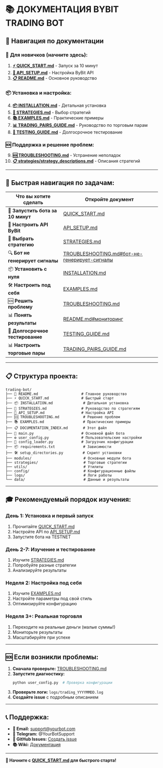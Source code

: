 📚 **ДОКУМЕНТАЦИЯ BYBIT TRADING BOT**
=====================================

## 🎯 **Навигация по документации**

### 🚀 **Для новичков (начните здесь):**
1. **[⚡ QUICK_START.md](QUICK_START.md)** - Запуск за 10 минут
2. **[🔑 API_SETUP.md](API_SETUP.md)** - Настройка ByBit API
3. **[📋 README.md](README.md)** - Основное руководство

### 📦 **Установка и настройка:**
4. **[📦 INSTALLATION.md](INSTALLATION.md)** - Детальная установка
5. **[🎯 STRATEGIES.md](STRATEGIES.md)** - Выбор стратегий
6. **[📚 EXAMPLES.md](EXAMPLES.md)** - Практические примеры
7. **[📊 TRADING_PAIRS_GUIDE.md](TRADING_PAIRS_GUIDE.md)** - Руководство по торговым парам
8. **[🧪 TESTING_GUIDE.md](TESTING_GUIDE.md)** - Долгосрочное тестирование

### 🆘 **Поддержка и решение проблем:**
9. **[🆘 TROUBLESHOOTING.md](TROUBLESHOOTING.md)** - Устранение неполадок
10. **[📋 strategies/strategy_descriptions.md](strategies/strategy_descriptions.md)** - Описания стратегий

---

## 🎯 **Быстрая навигация по задачам:**

| Что вы хотите сделать | Откройте документ |
|----------------------|-------------------|
| 🚀 **Запустить бота за 10 минут** | [QUICK_START.md](QUICK_START.md) |
| 🔑 **Настроить API ByBit** | [API_SETUP.md](API_SETUP.md) |
| 🎯 **Выбрать стратегию** | [STRATEGIES.md](STRATEGIES.md) |
| 🔍 **Бот не генерирует сигналы** | [TROUBLESHOOTING.md#бот-не-генерирует-сигналы](TROUBLESHOOTING.md) |
| 📦 **Установить с нуля** | [INSTALLATION.md](INSTALLATION.md) |
| 🛠️ **Настроить под себя** | [EXAMPLES.md](EXAMPLES.md) |
| 🆘 **Решить проблему** | [TROUBLESHOOTING.md](TROUBLESHOOTING.md) |
| 📊 **Понять результаты** | [README.md#мониторинг](README.md) |
| 🧪 **Долгосрочное тестирование** | [TESTING_GUIDE.md](TESTING_GUIDE.md) |
| 📊 **Настроить торговые пары** | [TRADING_PAIRS_GUIDE.md](TRADING_PAIRS_GUIDE.md) |

---

## 📋 **Структура проекта:**

```
trading-bot/
├── 📄 README.md                    # Главное руководство
├── ⚡ QUICK_START.md               # Быстрый старт
├── 📦 INSTALLATION.md              # Детальная установка
├── 🎯 STRATEGIES.md                # Руководство по стратегиям
├── 🔑 API_SETUP.md                 # Настройка API
├── 🆘 TROUBLESHOOTING.md           # Решение проблем
├── 📚 EXAMPLES.md                  # Практические примеры
├── 📋 DOCUMENTATION_INDEX.md       # Этот файл
├── 🤖 main.py                      # Основной файл бота
├── ⚙️ user_config.py               # Пользовательские настройки
├── 🔧 config_loader.py             # Загрузчик конфигурации
├── 📦 requirements.txt             # Зависимости
├── 🛠️ setup_directories.py         # Скрипт установки
├── modules/                        # Основные модули бота
├── strategies/                     # Торговые стратегии
├── utils/                          # Утилиты
├── config/                         # Конфигурационные файлы
├── logs/                           # Логи работы
└── data/                           # Данные и результаты
```

---

## 🎓 **Рекомендуемый порядок изучения:**

### **День 1: Установка и первый запуск**
1. Прочитайте [QUICK_START.md](QUICK_START.md)
2. Настройте API по [API_SETUP.md](API_SETUP.md)
3. Запустите бота на TESTNET

### **День 2-7: Изучение и тестирование**
1. Изучите [STRATEGIES.md](STRATEGIES.md)
2. Попробуйте разные стратегии
3. Анализируйте результаты

### **Неделя 2: Настройка под себя**
1. Изучите [EXAMPLES.md](EXAMPLES.md)
2. Настройте параметры под свой стиль
3. Оптимизируйте конфигурацию

### **Неделя 3+: Реальная торговля**
1. Переходите на реальные деньги (малые суммы!)
2. Мониторьте результаты
3. Масштабируйте при успехе

---

## 🆘 **Если возникли проблемы:**

1. **Сначала проверьте:** [TROUBLESHOOTING.md](TROUBLESHOOTING.md)
2. **Запустите диагностику:**
   ```bash
   python user_config.py  # Проверка конфигурации
   ```
3. **Проверьте логи:** `logs/trading_YYYYMMDD.log`
4. **Создайте issue** с подробным описанием

---

## 📞 **Поддержка:**

- **📧 Email:** support@yourbot.com
- **💬 Telegram:** @YourBotSupport
- **🐛 GitHub Issues:** [Создать issue](https://github.com/yourrepo/issues)
- **📚 Wiki:** [Документация](https://github.com/yourrepo/wiki)

---

**🎯 Начните с [QUICK_START.md](QUICK_START.md) для быстрого старта!**